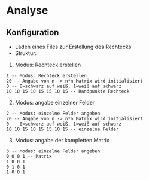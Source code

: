 # Analyse

## Konfiguration

- Laden eines Files zur Erstellung des Rechtecks
- Struktur:
1. Modus: Rechteck erstellen
```
1 -- Modus: Rechteck erstellen 
20 -- Angabe von n -> n*n Matrix wird initialisiert
0 -- 0=schwarz auf weiß, 1=weiß auf schwarz
10 10 15 10 15 15 10 15 -- Randpunkte Rechteck
```
2. Modus: angabe einzelner Felder
```
2 -- Modus: einzelne Felder angeben
20 -- Angabe von n -> n*n Matrix wird initialisiert
0 -- 0=schwarz auf weiß, 1=weiß auf schwarz
10 10 15 10 15 15 10 15 -- einzelne Felder
```
3. Modus: angabe der kompletten Matrix 
```
3 -- Modus: einzelne Felder angeben
0 0 0 1 -- Matrix 
1 0 0 1
0 1 0 1
1 0 0 1
```